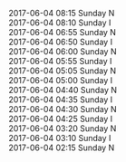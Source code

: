 2017-06-04 08:15 Sunday  N  
2017-06-04 08:10 Sunday  I  
2017-06-04 06:55 Sunday  N  
2017-06-04 06:50 Sunday  I  
2017-06-04 06:00 Sunday  N  
2017-06-04 05:55 Sunday  I  
2017-06-04 05:05 Sunday  N  
2017-06-04 05:00 Sunday  I  
2017-06-04 04:40 Sunday  N  
2017-06-04 04:35 Sunday  I  
2017-06-04 04:30 Sunday  N  
2017-06-04 04:25 Sunday  I  
2017-06-04 03:20 Sunday  N  
2017-06-04 03:10 Sunday  I  
2017-06-04 02:15 Sunday  N  
